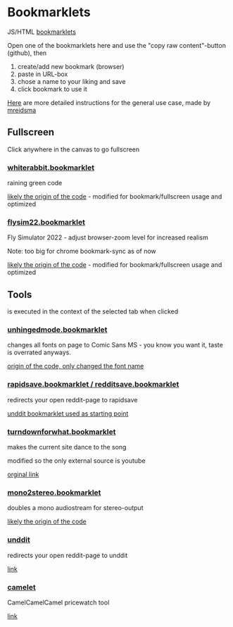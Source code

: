 # Bookmarklets

JS/HTML [bookmarklets](https://wikipedia.org/wiki/Bookmarklet)

Open one of the bookmarklets here and use the "copy raw content"-button (github), then
1. create/add new bookmark (browser)
2. paste in URL-box
3. chose a name to your liking and save
4. click bookmark to use it

[Here](https://mreidsma.github.io/bookmarklets/installing.html) are more detailed instructions for the general use case, made by [mreidsma](https://mreidsma.github.io/bookmarklets/)

## Fullscreen

Click anywhere in the canvas to go fullscreen

### [whiterabbit.bookmarklet](https://github.com/000MDK/Bookmarklets/blob/main/Fullscreen/whiterabbit.bookmarklet)

raining green code

[likely the origin of the code](https://angularfixing.com/how-to-make-javascript-raining-matrix-code-as-a-background-of-the-website/) - modified for bookmark/fullscreen usage and optimized

### [flysim22.bookmarklet](https://github.com/000MDK/Bookmarklets/blob/main/Fullscreen/flysim22.bookmarklet)

Fly Simulator 2022 - adjust browser-zoom level for increased realism

Note: too big for chrome bookmark-sync as of now

[likely the origin of the code](https://www.terrybutler.co.uk/2021/08/17/animated-fly-cursor-for-cats/) - modified for bookmark/fullscreen usage and optimized


## Tools

is executed in the context of the selected tab when clicked

### [unhingedmode.bookmarklet](https://github.com/000MDK/Bookmarklets/blob/main/Tools/unhingedmode.bookmarklet)

changes all fonts on page to Comic Sans MS - you know you want it, taste is overrated anyways.

[origin of the code, only changed the font name](https://mreidsma.github.io/bookmarklets/papyrus.html)

### [rapidsave.bookmarklet / redditsave.bookmarklet](https://github.com/000MDK/Bookmarklets/blob/main/Tools/rapidsave.bookmarklet)

redirects your open reddit-page to rapidsave

[unddit bookmarklet used as starting point](https://www.unddit.com/)

### [turndownforwhat.bookmarklet](https://github.com/000MDK/Bookmarklets/blob/main/Tools/turndownforwhat.bookmarklet)

makes the current site dance to the song

modified so the only external source is youtube

[orginal link](https://nthitz.github.io/turndownforwhatjs/)

### [mono2stereo.bookmarklet](https://github.com/000MDK/Bookmarklets/blob/main/Tools/mono2stereo.bookmarklet)

doubles a mono audiostream for stereo-output

[likely the origin of the code](https://www.reddit.com/user/AudioContext/)

### [unddit](https://www.unddit.com/)

redirects your open reddit-page to unddit

[link](https://www.unddit.com/)

### [camelet](https://de.camelcamelcamel.com/tools/bookmarklet)

CamelCamelCamel pricewatch tool

[link](https://de.camelcamelcamel.com/tools/bookmarklet)
